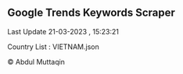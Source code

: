 

## Google Trends Keywords Scraper 
 
Last Update 21-03-2023 , 15:23:21

Country List :
VIETNAM.json



© Abdul Muttaqin 
